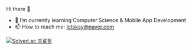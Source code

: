 Hi there 👋

- 🌱 I’m currently learning Computer Science & Mobile App Development
- 📫 How to reach me: letsksy@naver.com

[![Solved.ac
프로필](http://mazassumnida.wtf/api/v2/generate_badge?boj=letsksy)](https://solved.ac/letsksy)
